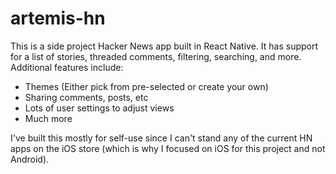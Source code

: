 # artemis-hn

This is a side project Hacker News app built in React Native. It has support for a list of stories, threaded comments, filtering, searching, and more. Additional features include:

- Themes (Either pick from pre-selected or create your own)
- Sharing comments, posts, etc
- Lots of user settings to adjust views
- Much more

I've built this mostly for self-use since I can't stand any of the current HN apps on the iOS store (which is why I focused on iOS for this project and not Android).
